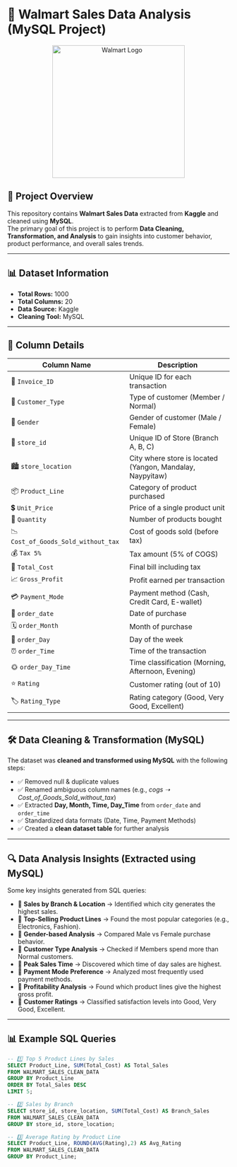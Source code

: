 # 🛒 Walmart Sales Data Analysis (MySQL Project)

<p align="center">
  <img src="https://github.com/<YourUserName>/<RepoName>/blob/main/images/walmart-logo.png?raw=true" alt="Walmart Logo" width="300">
</p>


## 📌 Project Overview
This repository contains **Walmart Sales Data** extracted from **Kaggle** and cleaned using **MySQL**.  
The primary goal of this project is to perform **Data Cleaning, Transformation, and Analysis** to gain insights into customer behavior, product performance, and overall sales trends.

---

## 📊 Dataset Information

- **Total Rows:** 1000  
- **Total Columns:** 20  
- **Data Source:** Kaggle  
- **Cleaning Tool:** MySQL  

---

## 📂 Column Details

| Column Name | Description |
|-------------|-------------|
| 🧾 `Invoice_ID` | Unique ID for each transaction |
| 👥 `Customer_Type` | Type of customer (Member / Normal) |
| 🚻 `Gender` | Gender of customer (Male / Female) |
| 🏬 `store_id` | Unique ID of Store (Branch A, B, C) |
| 🏙️ `store_location` | City where store is located (Yangon, Mandalay, Naypyitaw) |
| 📦 `Product_Line` | Category of product purchased |
| 💲 `Unit_Price` | Price of a single product unit |
| 🔢 `Quantity` | Number of products bought |
| 📉 `Cost_of_Goods_Sold_without_tax` | Cost of goods sold (before tax) |
| 💰 `Tax 5%` | Tax amount (5% of COGS) |
| 🧾 `Total_Cost` | Final bill including tax |
| 📈 `Gross_Profit` | Profit earned per transaction |
| 💳 `Payment_Mode` | Payment method (Cash, Credit Card, E-wallet) |
| 📅 `order_date` | Date of purchase |
| 🗓️ `order_Month` | Month of purchase |
| 📆 `order_Day` | Day of the week |
| ⏰ `order_Time` | Time of the transaction |
| 🌞 `order_Day_Time` | Time classification (Morning, Afternoon, Evening) |
| ⭐ `Rating` | Customer rating (out of 10) |
| 🏷️ `Rating_Type` | Rating category (Good, Very Good, Excellent) |

---

## 🛠️ Data Cleaning & Transformation (MySQL)

The dataset was **cleaned and transformed using MySQL** with the following steps:

- ✅ Removed null & duplicate values  
- ✅ Renamed ambiguous column names (e.g., *cogs ➝ Cost_of_Goods_Sold_without_tax*)  
- ✅ Extracted **Day, Month, Time, Day_Time** from `order_date` and `order_time`  
- ✅ Standardized data formats (Date, Time, Payment Methods)  
- ✅ Created a **clean dataset table** for further analysis  

---

## 🔍 Data Analysis Insights (Extracted using MySQL)

Some key insights generated from SQL queries:

- 📌 **Sales by Branch & Location** → Identified which city generates the highest sales.  
- 📌 **Top-Selling Product Lines** → Found the most popular categories (e.g., Electronics, Fashion).  
- 📌 **Gender-based Analysis** → Compared Male vs Female purchase behavior.  
- 📌 **Customer Type Analysis** → Checked if Members spend more than Normal customers.  
- 📌 **Peak Sales Time** → Discovered which time of day sales are highest.  
- 📌 **Payment Mode Preference** → Analyzed most frequently used payment methods.  
- 📌 **Profitability Analysis** → Found which product lines give the highest gross profit.  
- 📌 **Customer Ratings** → Classified satisfaction levels into Good, Very Good, Excellent.  

---

## 📊 Example SQL Queries

```sql
-- 1️⃣ Top 5 Product Lines by Sales
SELECT Product_Line, SUM(Total_Cost) AS Total_Sales
FROM WALMART_SALES_CLEAN_DATA
GROUP BY Product_Line
ORDER BY Total_Sales DESC
LIMIT 5;

-- 2️⃣ Sales by Branch
SELECT store_id, store_location, SUM(Total_Cost) AS Branch_Sales
FROM WALMART_SALES_CLEAN_DATA
GROUP BY store_id, store_location;

-- 3️⃣ Average Rating by Product Line
SELECT Product_Line, ROUND(AVG(Rating),2) AS Avg_Rating
FROM WALMART_SALES_CLEAN_DATA
GROUP BY Product_Line;
